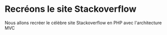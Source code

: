 # Recréons le site Stackoverflow

Nous allons recréer le célèbre site Stackoverflow en PHP avec l'architecture MVC

